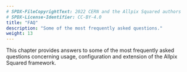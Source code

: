 ```yaml
---
# SPDX-FileCopyrightText: 2022 CERN and the Allpix Squared authors
# SPDX-License-Identifier: CC-BY-4.0
title: "FAQ"
description: "Some of the most frequently asked questions."
weight: 13
---
```


This chapter provides answers to some of the most frequently asked questions concerning usage, configuration and extension of
the Allpix Squared framework.
